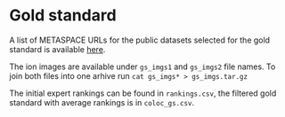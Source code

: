 # Gold standard

A list of METASPACE URLs for the public datasets selected for the gold standard is available [here](https://www.google.com/url?q=https://github.com/metaspace2020/coloc/blob/master/GS/dataset_urls.txt).

The ion images are available under `gs_imgs1` and `gs_imgs2` file names. To join both files into one arhive run `cat gs_imgs* > gs_imgs.tar.gz`

The initial expert rankings can be found in `rankings.csv`, the filtered gold standard with average rankings is in `coloc_gs.csv`.
